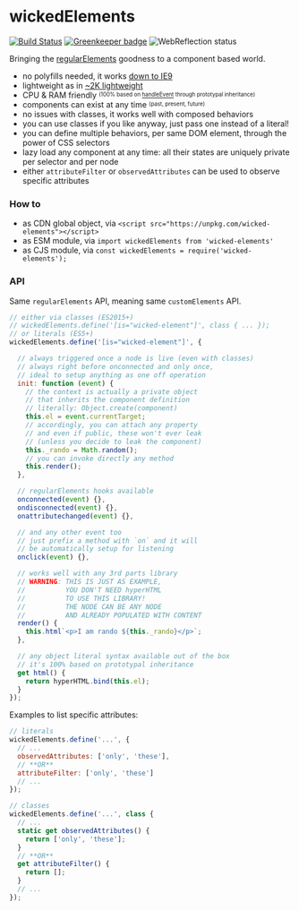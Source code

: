 # wickedElements

[![Build Status](https://travis-ci.com/WebReflection/wicked-elements.svg?branch=master)](https://travis-ci.com/WebReflection/wicked-elements) [![Greenkeeper badge](https://badges.greenkeeper.io/WebReflection/wicked-elements.svg)](https://greenkeeper.io/) ![WebReflection status](https://offline.report/status/webreflection.svg)

Bringing the [regularElements](https://github.com/WebReflection/regular-elements) goodness to a component based world.

  * no polyfills needed, it works [down to IE9](https://webreflection.github.io/wicked-elements/test/)
  * lightweight as in [~2K lightweight](https://unpkg.com/wicked-elements)
  * CPU & RAM friendly <sup><sub>(100% based on [handleEvent](https://medium.com/@WebReflection/dom-handleevent-a-cross-platform-standard-since-year-2000-5bf17287fd38) through prototypal inheritance)</sub></sup>
  * components can exist at any time <sup><sub>(past, present, future)</sub></sup>
  * no issues with classes, it works well with composed behaviors
  * you can use classes if you like anyway, just pass one instead of a literal!
  * you can define multiple behaviors, per same DOM element, through the power of CSS selectors
  * lazy load any component at any time: all their states are uniquely private per selector and per node
  * either `attributeFilter` or `observedAttributes` can be used to observe specific attributes

### How to

  * as CDN global object, via `<script src="https://unpkg.com/wicked-elements"></script>`
  * as ESM module, via `import wickedElements from 'wicked-elements'`
  * as CJS module, via `const wickedElements = require('wicked-elements');`

### API

Same `regularElements` API, meaning same `customElements` API.

```js
// either via classes (ES2015+)
// wickedElements.define('[is="wicked-element"]', class { ... });
// or literals (ES5+)
wickedElements.define('[is="wicked-element"]', {

  // always triggered once a node is live (even with classes)
  // always right before onconnected and only once,
  // ideal to setup anything as one off operation
  init: function (event) {
    // the context is actually a private object
    // that inherits the component definition
    // literally: Object.create(component)
    this.el = event.currentTarget;
    // accordingly, you can attach any property
    // and even if public, these won't ever leak
    // (unless you decide to leak the component)
    this._rando = Math.random();
    // you can invoke directly any method
    this.render();
  },

  // regularElements hooks available
  onconnected(event) {},
  ondisconnected(event) {},
  onattributechanged(event) {},

  // and any other event too
  // just prefix a method with `on` and it will
  // be automatically setup for listening
  onclick(event) {},

  // works well with any 3rd parts library
  // WARNING: THIS IS JUST AS EXAMPLE,
  //          YOU DON'T NEED hyperHTML
  //          TO USE THIS LIBRARY!
  //          THE NODE CAN BE ANY NODE
  //          AND ALREADY POPULATED WITH CONTENT
  render() {
    this.html`<p>I am rando ${this._rando}</p>`;
  },

  // any object literal syntax available out of the box
  // it's 100% based on prototypal inheritance
  get html() {
    return hyperHTML.bind(this.el);
  }
});
```

Examples to list specific attributes:

```js
// literals
wickedElements.define('...', {
  // ...
  observedAttributes: ['only', 'these'],
  // **OR**
  attributeFilter: ['only', 'these']
  // ...
});

// classes
wickedElements.define('...', class {
  // ...
  static get observedAttributes() {
    return ['only', 'these'];
  }
  // **OR**
  get attributeFilter() {
    return [];
  }
  // ...
});

```
